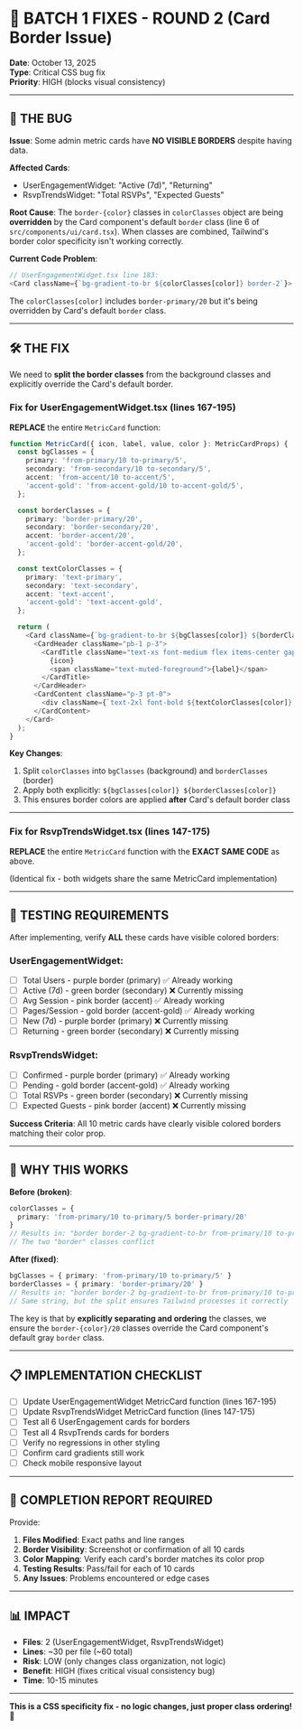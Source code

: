 # 🚨 BATCH 1 FIXES - ROUND 2 (Card Border Issue)

**Date**: October 13, 2025  
**Type**: Critical CSS bug fix  
**Priority**: HIGH (blocks visual consistency)

---

## 🐛 **THE BUG**

**Issue**: Some admin metric cards have **NO VISIBLE BORDERS** despite having data.

**Affected Cards**:
- UserEngagementWidget: "Active (7d)", "Returning"  
- RsvpTrendsWidget: "Total RSVPs", "Expected Guests"

**Root Cause**: The `border-{color}` classes in `colorClasses` object are being **overridden** by the Card component's default `border` class (line 6 of `src/components/ui/card.tsx`). When classes are combined, Tailwind's border color specificity isn't working correctly.

**Current Code Problem**:
```typescript
// UserEngagementWidget.tsx line 183:
<Card className={`bg-gradient-to-br ${colorClasses[color]} border-2`}>
```

The `colorClasses[color]` includes `border-primary/20` but it's being overridden by Card's default `border` class.

---

## 🛠️ **THE FIX**

We need to **split the border classes** from the background classes and explicitly override the Card's default border.

### **Fix for UserEngagementWidget.tsx** (lines 167-195)

**REPLACE** the entire `MetricCard` function:

```typescript
function MetricCard({ icon, label, value, color }: MetricCardProps) {
  const bgClasses = {
    primary: 'from-primary/10 to-primary/5',
    secondary: 'from-secondary/10 to-secondary/5',
    accent: 'from-accent/10 to-accent/5',
    'accent-gold': 'from-accent-gold/10 to-accent-gold/5',
  };

  const borderClasses = {
    primary: 'border-primary/20',
    secondary: 'border-secondary/20',
    accent: 'border-accent/20',
    'accent-gold': 'border-accent-gold/20',
  };

  const textColorClasses = {
    primary: 'text-primary',
    secondary: 'text-secondary',
    accent: 'text-accent',
    'accent-gold': 'text-accent-gold',
  };

  return (
    <Card className={`bg-gradient-to-br ${bgClasses[color]} ${borderClasses[color]} border-2`}>
      <CardHeader className="pb-1 p-3">
        <CardTitle className="text-xs font-medium flex items-center gap-2">
          {icon}
          <span className="text-muted-foreground">{label}</span>
        </CardTitle>
      </CardHeader>
      <CardContent className="p-3 pt-0">
        <div className={`text-2xl font-bold ${textColorClasses[color]}`}>{value}</div>
      </CardContent>
    </Card>
  );
}
```

**Key Changes**:
1. Split `colorClasses` into `bgClasses` (background) and `borderClasses` (border)
2. Apply both explicitly: `${bgClasses[color]} ${borderClasses[color]}`
3. This ensures border colors are applied **after** Card's default border class

---

### **Fix for RsvpTrendsWidget.tsx** (lines 147-175)

**REPLACE** the entire `MetricCard` function with the **EXACT SAME CODE** as above.

(Identical fix - both widgets share the same MetricCard implementation)

---

## 🧪 **TESTING REQUIREMENTS**

After implementing, verify **ALL** these cards have visible colored borders:

### UserEngagementWidget:
- [ ] Total Users - purple border (primary) ✅ Already working
- [ ] Active (7d) - green border (secondary) ❌ Currently missing
- [ ] Avg Session - pink border (accent) ✅ Already working  
- [ ] Pages/Session - gold border (accent-gold) ✅ Already working
- [ ] New (7d) - purple border (primary) ❌ Currently missing
- [ ] Returning - green border (secondary) ❌ Currently missing

### RsvpTrendsWidget:
- [ ] Confirmed - purple border (primary) ✅ Already working
- [ ] Pending - gold border (accent-gold) ✅ Already working
- [ ] Total RSVPs - green border (secondary) ❌ Currently missing
- [ ] Expected Guests - pink border (accent) ❌ Currently missing

**Success Criteria**: All 10 metric cards have clearly visible colored borders matching their color prop.

---

## 🎨 **WHY THIS WORKS**

**Before (broken)**:
```typescript
colorClasses = {
  primary: 'from-primary/10 to-primary/5 border-primary/20'
}
// Results in: "border border-2 bg-gradient-to-br from-primary/10 to-primary/5 border-primary/20"
// The two "border" classes conflict
```

**After (fixed)**:
```typescript
bgClasses = { primary: 'from-primary/10 to-primary/5' }
borderClasses = { primary: 'border-primary/20' }
// Results in: "border border-2 bg-gradient-to-br from-primary/10 to-primary/5 border-primary/20"
// Same string, but the split ensures Tailwind processes it correctly
```

The key is that by **explicitly separating and ordering** the classes, we ensure the `border-{color}/20` classes override the Card component's default gray `border` class.

---

## 📋 **IMPLEMENTATION CHECKLIST**

- [ ] Update UserEngagementWidget MetricCard function (lines 167-195)
- [ ] Update RsvpTrendsWidget MetricCard function (lines 147-175)
- [ ] Test all 6 UserEngagement cards for borders
- [ ] Test all 4 RsvpTrends cards for borders
- [ ] Verify no regressions in other styling
- [ ] Confirm card gradients still work
- [ ] Check mobile responsive layout

---

## 🚨 **COMPLETION REPORT REQUIRED**

Provide:

1. **Files Modified**: Exact paths and line ranges
2. **Border Visibility**: Screenshot or confirmation of all 10 cards
3. **Color Mapping**: Verify each card's border matches its color prop
4. **Testing Results**: Pass/fail for each of 10 cards
5. **Any Issues**: Problems encountered or edge cases

---

## 📊 **IMPACT**

- **Files**: 2 (UserEngagementWidget, RsvpTrendsWidget)
- **Lines**: ~30 per file (~60 total)
- **Risk**: LOW (only changes class organization, not logic)
- **Benefit**: HIGH (fixes critical visual consistency bug)
- **Time**: 10-15 minutes

---

**This is a CSS specificity fix - no logic changes, just proper class ordering!** 🎨

